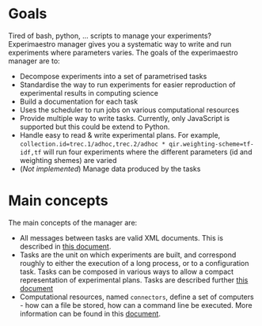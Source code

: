 <head>
  <title>Manager</title>
</head>

# Goals

Tired of bash, python, ... scripts to manage your experiments? Experimaestro manager
gives you a systematic way to write and run experiments where parameters varies.
The goals of the experimaestro manager are to:

* Decompose experiments into a set of parametrised tasks
* Standardise the way to run experiments for easier reproduction of experimental results in computing science
* Build a documentation for each task
* Uses the scheduler to run jobs on various computational resources
* Provide multiple way to write tasks. Currently, only JavaScript is supported but this could be extend to Python.
* Handle easy to read & write experimental plans. For example,
    `collection.id=trec.1/adhoc,trec.2/adhoc * qir.weighting-scheme=tf-idf,tf`
    will run four experiments where the different parameters (id and weighting shemes) are varied
* (_Not implemented_) Manage data produced by the tasks
  
# Main concepts

The main concepts of the manager are:
* All messages between tasks are valid XML documents. This is described in [this document](xml.html).
* Tasks are the unit on which experiments are built, and correspond roughly to either the execution of a long process,
    or to a configuration task. Tasks can be composed in various ways to allow a compact representation of
    experimental plans.  Tasks are described further [this document](tasks.html)
* Computational resources, named `connectors`, define a set of computers - how can a file be stored, how can a
    command line be executed. More information can be found in this [document](connectors.html).
